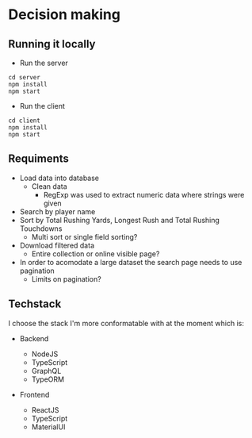 # Decision making

## Running it locally

- Run the server
```
cd server 
npm install
npm start
```

- Run the client
```
cd client 
npm install
npm start
```

## Requiments
- Load data into database
    - Clean data
        - RegExp was used to extract numeric data where strings were given
- Search by player name
- Sort by Total Rushing Yards, Longest Rush and Total Rushing Touchdowns
    - Multi sort or single field sorting?
- Download filtered data
    - Entire collection or online visible page?
- In order to acomodate a large dataset the search page needs to use pagination
    - Limits on pagination?

## Techstack
I choose the stack I'm more conformatable with at the moment which is:

- Backend
    - NodeJS
    - TypeScript
    - GraphQL
    - TypeORM

- Frontend
    - ReactJS
    - TypeScript
    - MaterialUI
